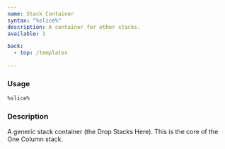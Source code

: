 ```yaml
---
name: Stack Container
syntax: "%slice%"
description: A container for other stacks.
available: 1

back:
  - top: /templates

---
```




### Usage

```html
%slice%
```


### Description

A generic stack container (the Drop Stacks Here). This is the core of the One Column stack.

